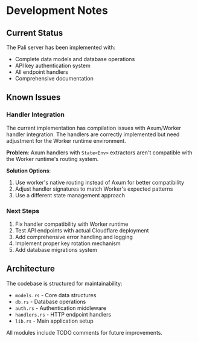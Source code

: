 # Development Notes

## Current Status

The Pali server has been implemented with:
- Complete data models and database operations
- API key authentication system
- All endpoint handlers
- Comprehensive documentation

## Known Issues

### Handler Integration
The current implementation has compilation issues with Axum/Worker handler integration. The handlers are correctly implemented but need adjustment for the Worker runtime environment.

**Problem**: Axum handlers with `State<Env>` extractors aren't compatible with the Worker runtime's routing system.

**Solution Options**:
1. Use worker's native routing instead of Axum for better compatibility
2. Adjust handler signatures to match Worker's expected patterns
3. Use a different state management approach

### Next Steps

1. Fix handler compatibility with Worker runtime
2. Test API endpoints with actual Cloudflare deployment
3. Add comprehensive error handling and logging
4. Implement proper key rotation mechanism
5. Add database migrations system

## Architecture

The codebase is structured for maintainability:
- `models.rs` - Core data structures
- `db.rs` - Database operations
- `auth.rs` - Authentication middleware
- `handlers.rs` - HTTP endpoint handlers
- `lib.rs` - Main application setup

All modules include TODO comments for future improvements.